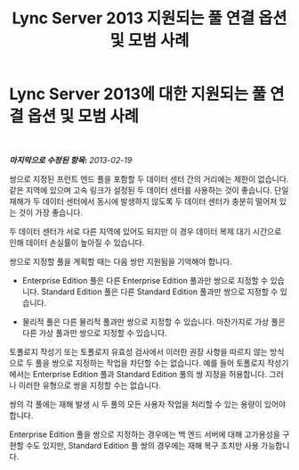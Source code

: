 ﻿---
title: Lync Server 2013 지원되는 풀 연결 옵션 및 모범 사례
TOCTitle: 지원되는 풀 연결 옵션 및 모범 사례
ms:assetid: 142caf34-0f20-47f3-9d32-ce25ab622fad
ms:mtpsurl: https://technet.microsoft.com/ko-kr/library/JJ204697(v=OCS.15)
ms:contentKeyID: 49302892
ms.date: 08/10/2015
mtps_version: v=OCS.15
ms.translationtype: HT
---

# Lync Server 2013에 대한 지원되는 풀 연결 옵션 및 모범 사례

 

_**마지막으로 수정된 항목:** 2013-02-19_

쌍으로 지정된 프런트 엔드 풀을 포함할 두 데이터 센터 간의 거리에는 제한이 없습니다. 같은 지역에 있으며 고속 링크가 설정된 두 데이터 센터를 사용하는 것이 좋습니다. 단일 재해가 두 데이터 센터에서 동시에 발생하지 않도록 두 데이터 센터가 충분히 떨어져 있는 것이 가장 좋습니다.

두 데이터 센터가 서로 다른 지역에 있어도 되지만 이 경우 데이터 복제 대기 시간으로 인해 데이터 손실률이 높아질 수 있습니다.

쌍으로 지정할 풀을 계획할 때는 다음 쌍만 지원됨을 기억해야 합니다.

  - Enterprise Edition 풀은 다른 Enterprise Edition 풀과만 쌍으로 지정할 수 있습니다. Standard Edition 풀은 다른 Standard Edition 풀과만 쌍으로 지정할 수 있습니다.

  - 물리적 풀은 다른 물리적 풀과만 쌍으로 지정할 수 있습니다. 마찬가지로 가상 풀은 다른 가상 풀과만 쌍으로 지정할 수 있습니다.

토폴로지 작성기 또는 토폴로지 유효성 검사에서 이러한 권장 사항을 따르지 않는 방식으로 두 풀을 쌍으로 지정하는 작업을 차단할 수는 없습니다. 예를 들어 토폴로지 작성기에서는 Enterprise Edition 풀과 Standard Edition 풀의 쌍 지정을 허용합니다. 그러나 이러한 유형으로 쌍을 지정할 수는 없습니다.

쌍의 각 풀에는 재해 발생 시 두 풀의 모든 사용자 작업을 처리할 수 있는 용량이 있어야 합니다.

Enterprise Edition 풀을 쌍으로 지정하는 경우에는 백 엔드 서버에 대해 고가용성을 구현할 수도 있지만, Standard Edition 풀 쌍의 경우에는 재해 복구 조치만 사용 가능합니다.

